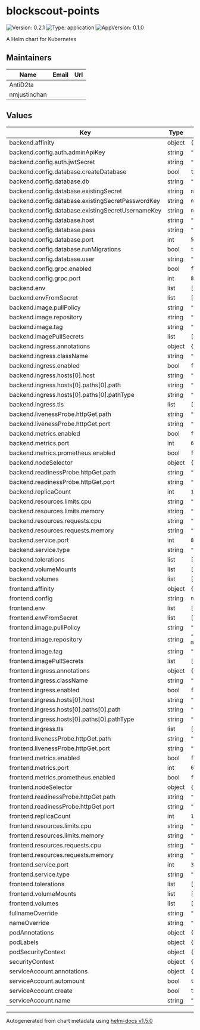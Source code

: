 # blockscout-points

![Version: 0.2.1](https://img.shields.io/badge/Version-0.2.1-informational?style=flat-square) ![Type: application](https://img.shields.io/badge/Type-application-informational?style=flat-square) ![AppVersion: 0.1.0](https://img.shields.io/badge/AppVersion-0.1.0-informational?style=flat-square)

A Helm chart for Kubernetes

## Maintainers

| Name | Email | Url |
| ---- | ------ | --- |
| AntiD2ta |  |  |
| nmjustinchan |  |  |

## Values

| Key | Type | Default | Description |
|-----|------|---------|-------------|
| backend.affinity | object | `{}` |  |
| backend.config.auth.adminApiKey | string | `"key"` |  |
| backend.config.auth.jwtSecret | string | `"secret"` |  |
| backend.config.database.createDatabase | bool | `true` |  |
| backend.config.database.db | string | `"points"` |  |
| backend.config.database.existingSecret | string | `nil` |  |
| backend.config.database.existingSecretPasswordKey | string | `nil` |  |
| backend.config.database.existingSecretUsernameKey | string | `nil` |  |
| backend.config.database.host | string | `"postgres"` |  |
| backend.config.database.pass | string | `"password"` |  |
| backend.config.database.port | int | `5432` |  |
| backend.config.database.runMigrations | bool | `true` |  |
| backend.config.database.user | string | `"username"` |  |
| backend.config.grpc.enabled | bool | `false` |  |
| backend.config.grpc.port | int | `8051` |  |
| backend.env | list | `[]` |  |
| backend.envFromSecret | list | `[]` |  |
| backend.image.pullPolicy | string | `"IfNotPresent"` |  |
| backend.image.repository | string | `"ghcr.io/blockscout/points"` |  |
| backend.image.tag | string | `"latest"` |  |
| backend.imagePullSecrets | list | `[]` |  |
| backend.ingress.annotations | object | `{}` |  |
| backend.ingress.className | string | `""` |  |
| backend.ingress.enabled | bool | `false` |  |
| backend.ingress.hosts[0].host | string | `"chart-example.local"` |  |
| backend.ingress.hosts[0].paths[0].path | string | `"/"` |  |
| backend.ingress.hosts[0].paths[0].pathType | string | `"ImplementationSpecific"` |  |
| backend.ingress.tls | list | `[]` |  |
| backend.livenessProbe.httpGet.path | string | `"/health?service="` |  |
| backend.livenessProbe.httpGet.port | string | `"http"` |  |
| backend.metrics.enabled | bool | `false` |  |
| backend.metrics.port | int | `6060` |  |
| backend.metrics.prometheus.enabled | bool | `false` |  |
| backend.nodeSelector | object | `{}` |  |
| backend.readinessProbe.httpGet.path | string | `"/health?service="` |  |
| backend.readinessProbe.httpGet.port | string | `"http"` |  |
| backend.replicaCount | int | `1` |  |
| backend.resources.limits.cpu | string | `"500m"` |  |
| backend.resources.limits.memory | string | `"1Gi"` |  |
| backend.resources.requests.cpu | string | `"200m"` |  |
| backend.resources.requests.memory | string | `"256Mi"` |  |
| backend.service.port | int | `8050` |  |
| backend.service.type | string | `"ClusterIP"` |  |
| backend.tolerations | list | `[]` |  |
| backend.volumeMounts | list | `[]` |  |
| backend.volumes | list | `[]` |  |
| frontend.affinity | object | `{}` |  |
| frontend.config | string | `nil` |  |
| frontend.env | list | `[]` |  |
| frontend.envFromSecret | list | `[]` |  |
| frontend.image.pullPolicy | string | `"IfNotPresent"` |  |
| frontend.image.repository | string | `"ghcr.io/blockscout/blockscout-merits-website"` |  |
| frontend.image.tag | string | `"latest"` |  |
| frontend.imagePullSecrets | list | `[]` |  |
| frontend.ingress.annotations | object | `{}` |  |
| frontend.ingress.className | string | `""` |  |
| frontend.ingress.enabled | bool | `false` |  |
| frontend.ingress.hosts[0].host | string | `"chart-example.local"` |  |
| frontend.ingress.hosts[0].paths[0].path | string | `"/"` |  |
| frontend.ingress.hosts[0].paths[0].pathType | string | `"ImplementationSpecific"` |  |
| frontend.ingress.tls | list | `[]` |  |
| frontend.livenessProbe.httpGet.path | string | `"/"` |  |
| frontend.livenessProbe.httpGet.port | string | `"http"` |  |
| frontend.metrics.enabled | bool | `false` |  |
| frontend.metrics.port | int | `6060` |  |
| frontend.metrics.prometheus.enabled | bool | `false` |  |
| frontend.nodeSelector | object | `{}` |  |
| frontend.readinessProbe.httpGet.path | string | `"/"` |  |
| frontend.readinessProbe.httpGet.port | string | `"http"` |  |
| frontend.replicaCount | int | `1` |  |
| frontend.resources.limits.cpu | string | `"500m"` |  |
| frontend.resources.limits.memory | string | `"1Gi"` |  |
| frontend.resources.requests.cpu | string | `"200m"` |  |
| frontend.resources.requests.memory | string | `"256Mi"` |  |
| frontend.service.port | int | `3000` |  |
| frontend.service.type | string | `"ClusterIP"` |  |
| frontend.tolerations | list | `[]` |  |
| frontend.volumeMounts | list | `[]` |  |
| frontend.volumes | list | `[]` |  |
| fullnameOverride | string | `""` |  |
| nameOverride | string | `""` |  |
| podAnnotations | object | `{}` |  |
| podLabels | object | `{}` |  |
| podSecurityContext | object | `{}` |  |
| securityContext | object | `{}` |  |
| serviceAccount.annotations | object | `{}` |  |
| serviceAccount.automount | bool | `true` |  |
| serviceAccount.create | bool | `true` |  |
| serviceAccount.name | string | `""` |  |

----------------------------------------------
Autogenerated from chart metadata using [helm-docs v1.5.0](https://github.com/norwoodj/helm-docs/releases/v1.5.0)
